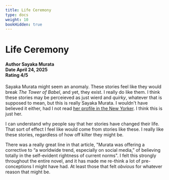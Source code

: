 ```yaml
---
title: Life Ceremony
type: docs
weight: 10
bookHidden: true
---
```


# **Life Ceremony**

<h4>Author <span class="book_header">Sayaka Murata</span></br>
Date <span class="book_header">April 24, 2025</span></br>
Rating <span class="book_header">4/5</span></h4>

Sayaka Murata might seem an anomaly. These stories feel like they would break _The Tower of Babel_, and yet, they exist. I really do like them. I think these stories may be perceieved as just wierd and _quirky_, whatever that is supposed to mean, but this is really Sayaka Murata. I wouldn't have believed it either, had I not read [her profile in the New Yorker](https://www.newyorker.com/magazine/2025/04/14/sayaka-muratas-alien-eye). I think this is just her.

I can understand why people say that her stories have changed their life. That sort of effect I feel like would come from stories like these. I really like these stories, regardless of how off kilter they might be.

There was a really great line in that article, "Murata was offering a corrective to “a worldwide trend, especially on social media,” of believing totally in the self-evident rightness of current norms". I felt this strongly throughout the entire novel, and it has made me re-think a lot of pre-conceptions I might have had. At least those that felt _obvious_ for whatever reason that might be.
